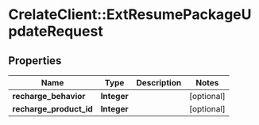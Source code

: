 # CrelateClient::ExtResumePackageUpdateRequest

## Properties
Name | Type | Description | Notes
------------ | ------------- | ------------- | -------------
**recharge_behavior** | **Integer** |  | [optional] 
**recharge_product_id** | **Integer** |  | [optional] 


